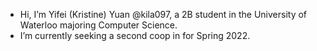 - Hi, I’m Yifei (Kristine) Yuan @kila097, a 2B student in the University of Waterloo majoring Computer Science.
- I’m currently seeking a second coop in for Spring 2022.


<!---
kila097/kila097 is a ✨ special ✨ repository because its `README.md` (this file) appears on your GitHub profile.
You can click the Preview link to take a look at your changes.
--->
